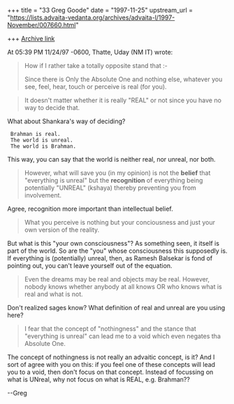 +++
title = "33 Greg Goode"
date = "1997-11-25"
upstream_url = "https://lists.advaita-vedanta.org/archives/advaita-l/1997-November/007660.html"

+++
[Archive link](https://lists.advaita-vedanta.org/archives/advaita-l/1997-November/007660.html)

At 05:39 PM 11/24/97 -0600, Thatte, Uday (NM IT) wrote:

>How if I rather take a totally opposite stand that :-
>
>Since there is Only the Absolute One and nothing else, whatever you see,
>feel, hear, touch or perceive is real (for you).

>It doesn't matter
>whether it is really "REAL" or not since you have no way to decide that.

What about Shankara's way of deciding?

     Brahman is real.
     The world is unreal.
     The world is Brahman.

This way, you can say that the world is neither real, nor unreal, nor both.

>However, what will save you (in my opinion) is not the **belief** that
>"everything is unreal" but the **recognition** of everything being
>potentially "UNREAL" (kshaya) thereby preventing you from involvement.

Agree, recognition more important than intellectual belief.


>What you perceive is nothing but your conciousness and just your own
>version of the reality.

But what is this "your own consciousness"?  As something seen, it itself is
part of the world.  So are the "you" whose consciousness this supposedly
is.  If everything is (potentially) unreal, then, as Ramesh Balsekar is
fond of pointing out, you can't leave yourself out of the equation.


>Even the dreams may be real and objects may be
>real. However, nobody knows whether anybody at all knows OR who knows
>what is real and what is not.

Don't realized sages know?  What definition of real and unreal are you
using here?

>I fear that the concept of "nothingness" and the stance that "everything
>is unreal" can lead me to a void which even negates tha Absolute One.


The concept of nothingness is not really an advaitic concept, is it?   And
I sort of agree with you on this:  if you feel one of these concepts will
lead you to a void, then don't focus on that concept.  Instead of focussing
on what is UNreal, why not focus on what is REAL, e.g. Brahman??

--Greg

